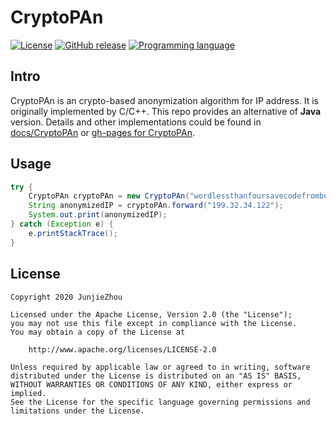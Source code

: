 # CryptoPAn
[![License](https://img.shields.io/badge/license-Apache%202-4EB1BA.svg)](https://www.apache.org/licenses/LICENSE-2.0.html) [![GitHub release](https://img.shields.io/badge/release-download-orange.svg)](https://github.com/jzhou59/CryptoPAn/releases) [![Programming language](https://img.shields.io/badge/language-java-blue)](https://img.shields.io/badge/language-java-blue)
## Intro
CryptoPAn is an crypto-based anonymization algorithm for IP address. It is originally implemented by C/C++. This repo provides an alternative of **Java** version.
Details and other implementations could be found in [docs/CryptoPAn](docs/CryptoPAn.md) or [gh-pages for CryptoPAn](www.junjiezhou.cn/cryptopan).

## Usage
```Java
try {
    CryptoPAn cryptoPAn = new CryptoPAn("wordlessthanfoursavecodefromboom");//the parameter is key for AES, length of it should be 128/192/256 bits
    String anonymizedIP = cryptoPAn.forward("199.32.34.122");
    System.out.print(anonymizedIP);
} catch (Exception e) {
    e.printStackTrace();
}
```

## License
```
Copyright 2020 JunjieZhou

Licensed under the Apache License, Version 2.0 (the "License");
you may not use this file except in compliance with the License.
You may obtain a copy of the License at

    http://www.apache.org/licenses/LICENSE-2.0

Unless required by applicable law or agreed to in writing, software
distributed under the License is distributed on an "AS IS" BASIS,
WITHOUT WARRANTIES OR CONDITIONS OF ANY KIND, either express or implied.
See the License for the specific language governing permissions and
limitations under the License.
```
